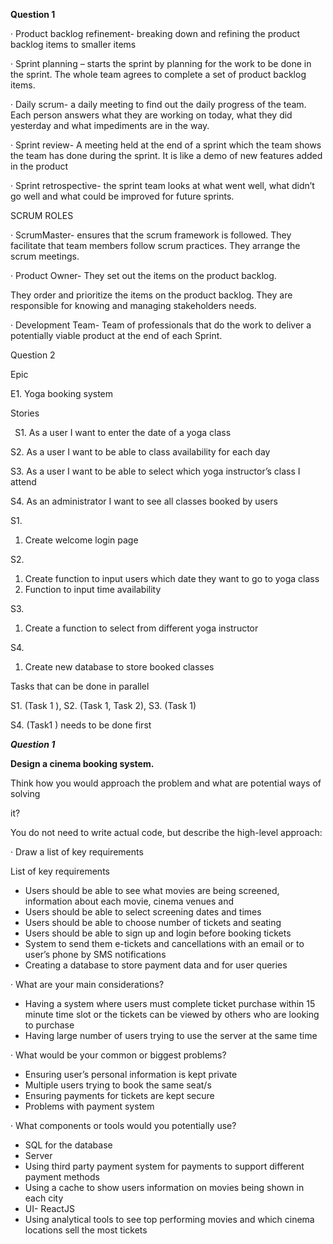 **Question 1**

· Product backlog refinement- breaking down and refining the product backlog items to smaller items

· Sprint planning – starts the sprint by planning for the work to be done in the sprint. The whole team agrees to complete a set of product backlog items.

· Daily scrum- a daily meeting to find out the daily progress of the team. Each person answers what they are working on today, what they did yesterday and what impediments are in the way. 

· Sprint review- A meeting held at the end of a sprint which the team shows the team has done during the sprint. It is like a demo of new features added in the product

· Sprint retrospective- the sprint team looks at what went well, what didn’t go well and what could be improved for future sprints.


SCRUM ROLES

· ScrumMaster- ensures that the scrum framework is followed. They facilitate that team members follow scrum practices. They arrange the scrum meetings.

· Product Owner- They set out the items on the product backlog.

They order and prioritize the items on the product backlog. They are responsible for knowing and managing stakeholders needs.

· Development Team- Team of professionals that do the work to deliver a potentially viable product at the end of each Sprint.

Question 2

Epic

E1. Yoga booking system

Stories

` `S1. As a user I want to enter the date of a yoga class

S2. As a user I want to be able to class availability for each day

S3. As a user I want to be able to select which yoga instructor’s class I attend

S4. As an administrator I want to see all classes booked by users





S1.

1. Create welcome login page

S2.

1. Create function to input users which date they want to go to yoga class
1. Function to input time availability

S3.

1. Create a function to select from different yoga instructor

S4.

1. Create new database to store booked classes


Tasks that can be done in parallel

S1. (Task 1 ), S2. (Task 1, Task 2), S3. (Task 1)

S4. (Task1 ) needs to be done first

***Question 1***

**Design a cinema booking system.**

Think how you would approach the problem and what are potential ways of solving

it?

You do not need to write actual code, but describe the high-level approach:

· Draw a list of key requirements

List of key requirements

- Users should be able to see what movies are being screened, information about each movie, cinema venues and 
- Users should be able to select screening dates and times
- Users should be able to choose number of tickets and seating
- Users should be able to sign up and login before booking tickets
- System to send them e-tickets and cancellations with an email or to user’s phone by SMS notifications
- Creating a database to store payment data and for user queries

· What are your main considerations?

- Having a system where users must complete ticket purchase within 15 minute time slot or the tickets can be viewed by others who are looking to purchase
- Having large number of users trying to use the server at the same time


· What would be your common or biggest problems?

- Ensuring user’s personal information is kept private
- Multiple users trying to book the same seat/s
- Ensuring payments for tickets are kept secure
- Problems with payment system

· What components or tools would you potentially use?

- SQL for the database
- Server 
- Using third party payment system for payments to support different payment methods
- Using a cache to show users information on movies being shown  in each city
- UI- ReactJS
- Using analytical tools to see top performing movies and which cinema locations sell the most tickets
